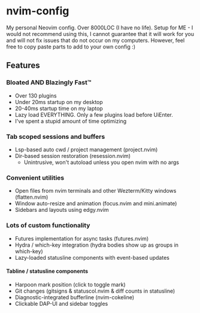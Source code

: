 # nvim-config

My personal Neovim config. Over 8000LOC (I have no life). Setup for ME - I would
not recommend using this, I cannot guarantee that it will work for you and will
not fix issues that do not occur on my computers. However, feel free to copy paste
parts to add to your own config :)

## Features

### Bloated AND Blazingly Fast™

- Over 130 plugins
- Under 20ms startup on my desktop
- 20-40ms startup time on my laptop
- Lazy load EVERYTHING. Only a few plugins load before UiEnter.
- I've spent a stupid amount of time optimizing

### Tab scoped sessions and buffers

- Lsp-based auto cwd / project management (project.nvim)
- Dir-based session restoration (resession.nvim)
  - Unintrusive, won't autoload unless you open nvim with no args

### Convenient utilities

- Open files from nvim terminals and other Wezterm/Kitty windows (flatten.nvim)
- Window auto-resize and animation (focus.nvim and mini.animate)
- Sidebars and layouts using edgy.nvim

### Lots of custom functionality

- Futures implementation for async tasks (futures.nvim)
- Hydra / which-key integration (hydra bodies show up as groups in which-key)
- Lazy-loaded statusline components with event-based updates

#### Tabline / statusline components

- Harpoon mark position (click to toggle mark)
- Git changes (gitsigns & statuscol.nvim & diff counts in statusline)
- Diagnostic-integrated bufferline (nvim-cokeline)
- Clickable DAP-UI and sidebar toggles
